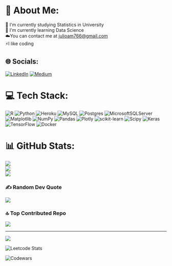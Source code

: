 # 💫 About Me:
🔭 I'm currently studying Statistics in University <br>🌱 I'm currently learning Data Science<br>☁️You can contact me at julioam766@gmail.com<br>⚡I like coding<br>


## 🌐 Socials:
[![LinkedIn](https://img.shields.io/badge/LinkedIn-%230077B5.svg?logo=linkedin&logoColor=white)](https://linkedin.com/in/julio-antonio-megu/) [![Medium](https://img.shields.io/badge/Medium-12100E?logo=medium&logoColor=white)](https://medium.com/@julioam766) 

# 💻 Tech Stack:
![R](https://img.shields.io/badge/r-%23276DC3.svg?style=for-the-badge&logo=r&logoColor=white) ![Python](https://img.shields.io/badge/python-3670A0?style=for-the-badge&logo=python&logoColor=ffdd54) ![Heroku](https://img.shields.io/badge/heroku-%23430098.svg?style=for-the-badge&logo=heroku&logoColor=white) ![MySQL](https://img.shields.io/badge/mysql-%2300000f.svg?style=for-the-badge&logo=mysql&logoColor=white) ![Postgres](https://img.shields.io/badge/postgres-%23316192.svg?style=for-the-badge&logo=postgresql&logoColor=white) ![MicrosoftSQLServer](https://img.shields.io/badge/Microsoft%20SQL%20Server-CC2927?style=for-the-badge&logo=microsoft%20sql%20server&logoColor=white) ![Matplotlib](https://img.shields.io/badge/Matplotlib-%23ffffff.svg?style=for-the-badge&logo=Matplotlib&logoColor=black) ![NumPy](https://img.shields.io/badge/numpy-%23013243.svg?style=for-the-badge&logo=numpy&logoColor=white) ![Pandas](https://img.shields.io/badge/pandas-%23150458.svg?style=for-the-badge&logo=pandas&logoColor=white) ![Plotly](https://img.shields.io/badge/Plotly-%233F4F75.svg?style=for-the-badge&logo=plotly&logoColor=white) ![scikit-learn](https://img.shields.io/badge/scikit--learn-%23F7931E.svg?style=for-the-badge&logo=scikit-learn&logoColor=white) ![Scipy](https://img.shields.io/badge/SciPy-%230C55A5.svg?style=for-the-badge&logo=scipy&logoColor=%white) ![Keras](https://img.shields.io/badge/Keras-%23D00000.svg?style=for-the-badge&logo=Keras&logoColor=white) ![TensorFlow](https://img.shields.io/badge/TensorFlow-%23FF6F00.svg?style=for-the-badge&logo=TensorFlow&logoColor=white) ![Docker](https://img.shields.io/badge/docker-%230db7ed.svg?style=for-the-badge&logo=docker&logoColor=white)
# 📊 GitHub Stats:
![](https://github-readme-stats.vercel.app/api?username=julam9&theme=radical&hide_border=false&include_all_commits=false&count_private=false)<br/>
![](https://github-readme-streak-stats.herokuapp.com/?user=julam9&theme=radical&hide_border=false)<br/>
![](https://github-readme-stats.vercel.app/api/top-langs/?username=julam9&theme=radical&hide_border=false&include_all_commits=false&count_private=false&layout=compact)

### ✍️ Random Dev Quote
![](https://quotes-github-readme.vercel.app/api?type=horizontal&theme=radical)

### 🔝 Top Contributed Repo
![](https://github-contributor-stats.vercel.app/api?username=julam9&limit=5&theme=radical&combine_all_yearly_contributions=true)

---
[![](https://visitcount.itsvg.in/api?id=julam9&icon=0&color=0)](https://visitcount.itsvg.in)

<!-- Proudly created with GPRM ( https://gprm.itsvg.in ) -->
![Leetcode Stats](https://leetcard.jacoblin.cool/julioam766?ext=activity)

![Codewars](https://github.r2v.ch/codewars?user=julam9&top_languages=true) 

<!-- [![Github Readme Codewars](https://codewars-stats-ignacio-cuadra.vercel.app/?username=iulam9&theme=dracula)](https://github.com/ignacio-cuadra/github-readme-codewars)
